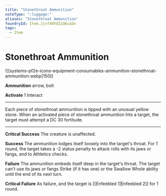 ```yaml
---
title: "Stonethroat Ammunition"
noteType: ":luggage:"
aliases: "Stonethroat Ammunition"
foundryId: Item.Jjvf40hUZiQKusDn
tags:
  - Item
---
```


# Stonethroat Ammunition
![[systems-pf2e-icons-equipment-consumables-ammunition-stonethroat-ammunition.webp|150]]

**Ammunition** arrow, bolt

**Activate** 1 Interact

* * *

Each piece of stonethroat ammunition is tipped with an unusual yellow stone. When an activated piece of stonethroat ammunition hits a target, the target must attempt a DC 30 fortitude.

* * *

**Critical Success** The creature is unaffected.

**Success** The ammunition lodges itself loosely into the target's throat. For 1 round, the target takes a -2 status penalty to attack rolls with its jaws or fangs, and to Athletics checks.

**Failure** The ammunition embeds itself deep in the target's throat. The target can't use its jaws or fangs Strike (if it has one) or the Swallow Whole ability until the end of its next turn.

**Critical Failure** As failure, and the target is [[Enfeebled 1|Enfeebled 2]] for 1 round.
